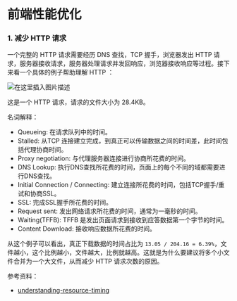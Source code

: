 # 前端性能优化

### 1. 减少 HTTP 请求

一个完整的 HTTP 请求需要经历 DNS 查找，TCP 握手，浏览器发出 HTTP 请求，服务器接收请求，服务器处理请求并发回响应，浏览器接收响应等过程。接下来看一个具体的例子帮助理解 HTTP ：

![在这里插入图片描述](https:////p3-juejin.byteimg.com/tos-cn-i-k3u1fbpfcp/05c1c42e60734ecd8dc7db8f4a8443ce~tplv-k3u1fbpfcp-watermark.awebp)

这是一个 HTTP 请求，请求的文件大小为 28.4KB。

名词解释：

- Queueing: 在请求队列中的时间。
- Stalled: 从TCP 连接建立完成，到真正可以传输数据之间的时间差，此时间包括代理协商时间。
- Proxy negotiation: 与代理服务器连接进行协商所花费的时间。
- DNS Lookup: 执行DNS查找所花费的时间，页面上的每个不同的域都需要进行DNS查找。
- Initial Connection / Connecting: 建立连接所花费的时间，包括TCP握手/重试和协商SSL。
- SSL: 完成SSL握手所花费的时间。
- Request sent: 发出网络请求所花费的时间，通常为一毫秒的时间。
- Waiting(TFFB): TFFB 是发出页面请求到接收到应答数据第一个字节的时间。
- Content Download: 接收响应数据所花费的时间。

从这个例子可以看出，真正下载数据的时间占比为 `13.05 / 204.16 = 6.39%`，文件越小，这个比例越小，文件越大，比例就越高。这就是为什么要建议将多个小文件合并为一个大文件，从而减少 HTTP 请求次数的原因。

参考资料：

- [understanding-resource-timing](https://link.juejin.cn?target=https%3A%2F%2Fdevelopers.google.com%2Fweb%2Ftools%2Fchrome-devtools%2Fnetwork%2Funderstanding-resource-timing)